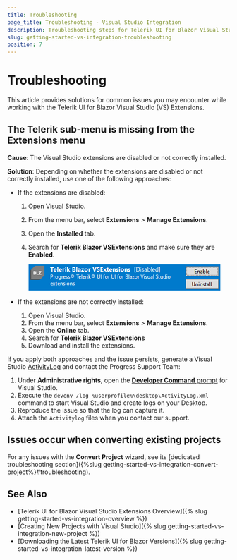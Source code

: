 ```yaml
---
title: Troubleshooting
page_title: Troubleshooting - Visual Studio Integration
description: Troubleshooting steps for Telerik UI for Blazor Visual Studio extensions.
slug: getting-started-vs-integration-troubleshooting
position: 7
---
```


# Troubleshooting

This article provides solutions for common issues you may encounter while working with the Telerik UI for Blazor Visual Studio (VS) Extensions.

## The Telerik sub-menu is missing from the Extensions menu

**Cause**: The Visual Studio extensions are disabled or not correctly installed.

**Solution**: Depending on whether the extensions are disabled or not correctly installed, use one of the following approaches:

* If the extensions are disabled:

   1. Open Visual Studio.
   1. From the menu bar, select **Extensions** > **Manage Extensions**.
   1. Open the **Installed** tab.
   1. Search for **Telerik Blazor VSExtensions** and make sure they are **Enabled**.

      ![Troubleshooting when the VS extension is disabled](images/enable-extensions.png)

* If the extensions are not correctly installed:

   1. Open Visual Studio.
   1. From the menu bar, select **Extensions** > **Manage Extensions**.
   1. Open the **Online** tab.
   1. Search for **Telerik Blazor VSExtensions**
   1. Download and install the extensions.

If you apply both approaches and the issue persists, generate a Visual Studio [ActivityLog](https://docs.microsoft.com/en-us/visualstudio/ide/reference/log-devenv-exe?view=vs-2019) and contact the Progress Support Team:

1. Under **Administrative rights**, open the [**Developer Command** prompt](https://docs.microsoft.com/en-us/dotnet/framework/tools/developer-command-prompt-for-vs) for Visual Studio.
1. Execute the `devenv /log %userprofile%\desktop\ActivityLog.xml` command to start Visual Studio and create logs on your Desktop.
1. Reproduce the issue so that the log can capture it.
1. Attach the `Activitylog` files when you contact our support.

## Issues occur when converting existing projects

For any issues with the **Convert Project** wizard, see its [dedicated troubleshooting section]({%slug getting-started-vs-integration-convert-project%}#troubleshooting).

## See Also

* [Telerik UI for Blazor Visual Studio Extensions Overview]({% slug getting-started-vs-integration-overview %})
* [Creating New Projects with Visual Studio]({% slug getting-started-vs-integration-new-project %})
* [Downloading the Latest Telerik UI for Blazor Versions]({% slug getting-started-vs-integration-latest-version %})
